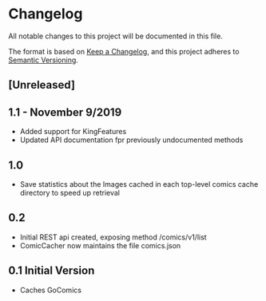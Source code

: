 # Changelog
All notable changes to this project will be documented in this file.

The format is based on [Keep a Changelog](https://keepachangelog.com/en/1.0.0/),
and this project adheres to [Semantic Versioning](https://semver.org/spec/v2.0.0.html).

## [Unreleased]

## 1.1 - November 9/2019 
- Added support for KingFeatures
- Updated API documentation fpr previously undocumented methods

## 1.0
- Save statistics about the Images cached in each top-level comics cache directory to speed up retrieval

## 0.2
- Initial REST api created, exposing method /comics/v1/list
- ComicCacher now maintains the file comics.json

## 0.1 Initial Version
- Caches GoComics